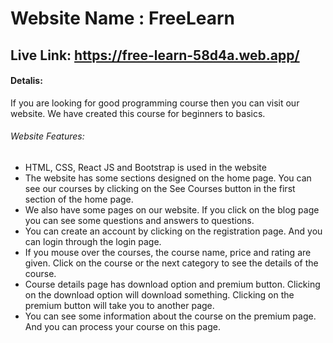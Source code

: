 # Website Name : FreeLearn
## Live Link: https://free-learn-58d4a.web.app/
#### Detalis: 
If you are looking for good programming course then you can visit our website. We have created this course for beginners to basics.
 ###### Website Features:
- HTML, CSS, React JS and Bootstrap is used in the website
- The website has some sections designed on the home page. You can see our courses by clicking on the See Courses button in the first section of the home page.
- We also have some pages on our website. If you click on the blog page you can see some questions and answers to questions.
- You can create an account by clicking on the registration page. And you can login through the login page.
- If you mouse over the courses, the course name, price and rating are given. Click on the course or the next category to see the details of the course.
- Course details page has download option and premium button. Clicking on the download option will download something. Clicking on the premium button will take you to another page.
- You can see some information about the course on the premium page. And you can process your course on this page.
